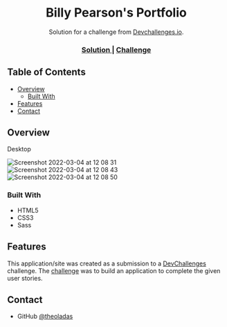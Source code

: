 <!-- Please update value in the {}  -->

<h1 align="center">Billy Pearson's Portfolio</h1>

<div align="center">
   Solution for a challenge from  <a href="http://devchallenges.io" target="_blank">Devchallenges.io</a>.
</div>

<div align="center">
  <h3>
    <a href="https://theoladas.github.io/Billy-Pearson-Portfolio-DevChallenge/">
      Solution
    </a>
    <span> | </span>
    <a href="https://devchallenges.io/challenges/5ZnOYsSXM24JWnCsNFlt">
      Challenge
    </a>
  </h3>
</div>

<!-- TABLE OF CONTENTS -->

## Table of Contents

- [Overview](#overview)
  - [Built With](#built-with)
- [Features](#features)
- [Contact](#contact)

<!-- OVERVIEW -->

## Overview

Desktop

![Screenshot 2022-03-04 at 12 08 31](https://user-images.githubusercontent.com/67963370/156761029-108ea801-89b7-42c5-9ffb-71c24f650c82.png)
![Screenshot 2022-03-04 at 12 08 43](https://user-images.githubusercontent.com/67963370/156761058-507d0830-381e-4115-a897-0fc893c12e83.png)
![Screenshot 2022-03-04 at 12 08 50](https://user-images.githubusercontent.com/67963370/156761075-747c4bd4-86ee-427a-9477-00f0b1c3903e.png)



### Built With

<!-- This section should list any major frameworks that you built your project using. Here are a few examples.-->

- HTML5
- CSS3
- Sass

## Features

<!-- List the features of your application or follow the template. Don't share the figma file here :) -->

This application/site was created as a submission to a [DevChallenges](https://devchallenges.io/challenges) challenge. The [challenge](https://devchallenges.io/challenges/5ZnOYsSXM24JWnCsNFlt) was to build an application to complete the given user stories.

## Contact

- GitHub [@theoladas](https://github.com/theoladas)
